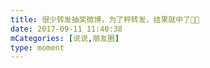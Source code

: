 ```yaml
---
title: 很少转发抽奖微博，为了秤转发，结果就中了🤣🤣
date: 2017-09-11 11:40:38
mCategories: [说说,朋友圈]
type: moment
---
```


<div id="pics-20170911114038"></div>

<script>
var data = [
    {"link": "2017-09-11_000000.jpeg", "type": "shuoshuo"}
];
picsRender(data, "pics-20170911114038");
</script>
